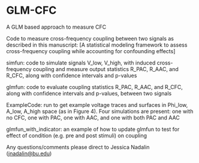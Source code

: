# GLM-CFC
A GLM based approach to measure CFC

Code to measure cross-frequency coupling between two signals as described in this manuscript: [A statistical modeling framework to assess cross-frequency coupling while accounting for confounding effects]

simfun: code to simulate signals V_low, V_high, with induced cross-frequency coupling and measure output statistics R_PAC, R_AAC, and R_CFC, along with confidence intervals and p-values

glmfun: code to evaluate coupling statistics R_PAC, R_AAC, and R_CFC, along with confidence intervals and p-values, between two signals

ExampleCode: run to get example voltage traces and surfaces in Phi_low, A_low, A_high space (as in Figure 4). Four simulations are present: one with no CFC, one with PAC, one with AAC, and one with both PAC and AAC

glmfun_with_indicator: an example of how to update glmfun to test for effect of condition (e.g. pre and post stimuli) on coupling

Any questions/comments please direct to Jessica Nadalin (jnadalin@bu.edu)

